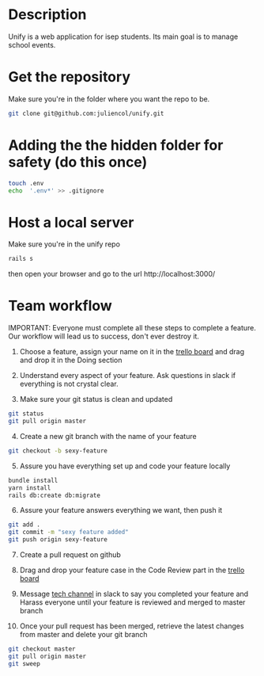 # Description
Unify is a web application for isep students. Its main goal is to manage school events.

# Get the repository
Make sure you're in the folder where you want the repo to be.
```bash
git clone git@github.com:juliencol/unify.git
```

# Adding the the hidden folder for safety (do this once)
```bash 
touch .env
echo  '.env*' >> .gitignore
``` 

# Host a local server
Make sure you're in the unify repo
```bash 
rails s
```
then open your browser and go to the url http://localhost:3000/

# Team workflow
IMPORTANT: Everyone must complete all these steps to complete a feature. Our workflow will lead us to success, don't ever destroy it. 

1. Choose a feature, assign your name on it in the [trello board](https://trello.com/b/KvPE3ned/unify) and drag and drop it in the Doing section </br>

2. Understand every aspect of your feature. Ask questions in slack if everything is not crystal clear. </br>

3. Make sure your git status is clean and updated
```bash 
git status
git pull origin master
``` 

4. Create a new git branch with the name of your feature
```bash 
git checkout -b sexy-feature
```

5. Assure you have everything set up and code your feature locally </br>
```bash
bundle install
yarn install
rails db:create db:migrate
```

6. Assure your feature answers everything we want, then push it
```bash
git add .
git commit -m "sexy feature added"
git push origin sexy-feature
```

7. Create a pull request on github </br>

8. Drag and drop your feature case in the Code Review part in the [trello board](https://trello.com/b/KvPE3ned/unify) </br>

9. Message [tech channel](https://app.slack.com/client/TKF4P6WH4/CKF69AQMC) in slack to say you completed your feature and Harass everyone until your feature is reviewed and merged to master branch

10. Once your pull request has been merged, retrieve the latest changes from master and delete your git branch 
```bash
git checkout master
git pull origin master
git sweep
```

